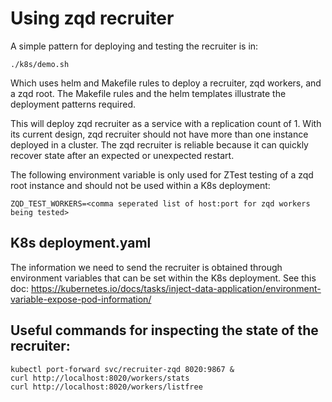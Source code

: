 # Using zqd recruiter
A simple pattern for deploying and testing the recruiter is in:
```
./k8s/demo.sh
```
Which uses helm and Makefile rules to deploy a recruiter, zqd workers, and a zqd root.
The Makefile rules and the helm templates illustrate the deployment patterns required.

This will deploy zqd recruiter as a service with a replication count of 1. With its current design, zqd recruiter should not have more than one instance deployed in a cluster. The zqd recruiter is reliable because it can quickly recover state after an expected or unexpected restart.

The following environment variable is only used for ZTest testing of a zqd root instance and should not be used within a K8s deployment:
```
ZQD_TEST_WORKERS=<comma seperated list of host:port for zqd workers being tested>
```
## K8s deployment.yaml
The information we need to send the recruiter is obtained through environment
variables that can be set within the K8s deployment. See this doc:
https://kubernetes.io/docs/tasks/inject-data-application/environment-variable-expose-pod-information/

## Useful commands for inspecting the state of the recruiter:
```
kubectl port-forward svc/recruiter-zqd 8020:9867 &
curl http://localhost:8020/workers/stats
curl http://localhost:8020/workers/listfree
```
